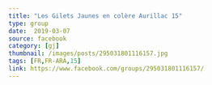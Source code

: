 ```yaml
---
title: "Les Gilets Jaunes en colère Aurillac 15"
type: group
date:  2019-03-07
source: facebook
category: [gj]
thumbnail: /images/posts/295031801116157.jpg
tags: [FR,FR-ARA,15]
link: https://www.facebook.com/groups/295031801116157/
---
```


